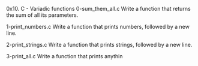 0x10. C - Variadic functions
0-sum_them_all.c
Write a function that returns the sum of all its parameters.

1-print_numbers.c
Write a function that prints numbers, followed by a new line.

2-print_strings.c
Write a function that prints strings, followed by a new line.

3-print_all.c
Write a function that prints anythin
